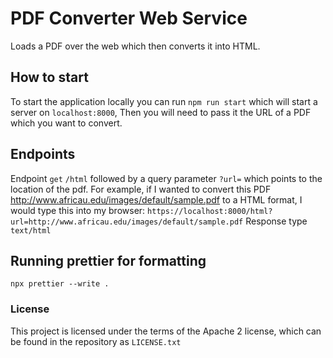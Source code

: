 # PDF Converter Web Service

Loads a PDF over the web which then converts it into HTML.

## How to start

To start the application locally you can run `npm run start` which will start a server on `localhost:8000`, Then you will need to pass it the URL of a PDF which you want to convert.

## Endpoints

Endpoint `get` `/html` followed by a query parameter `?url=` which points to
the location of the pdf. For example, if I wanted to convert this PDF http://www.africau.edu/images/default/sample.pdf to a HTML format,
I would type this into my browser: `https://localhost:8000/html?url=http://www.africau.edu/images/default/sample.pdf`
Response type `text/html`

## Running prettier for formatting

`npx prettier --write .`

### License

This project is licensed under the terms of the Apache 2 license, which can be found in the repository as `LICENSE.txt`
